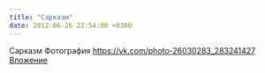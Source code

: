 ```yaml
---
title: "Сарказм"
date: 2012-06-26 22:54:00 +0300
---
```


Сарказм
Фотография
<a class="vk-attach" href="https://vk.com/photo-26030283_283241427">https://vk.com/photo-26030283_283241427</a>
<a class="vk-attach" href="https://vk.com/photo-26030283_283241427">Вложение</a>

